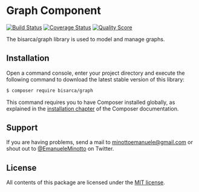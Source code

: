Graph Component
===============

[![Build Status](https://img.shields.io/travis/bisarca/graph.svg)](https://travis-ci.org/bisarca/graph)
[![Coverage Status](https://img.shields.io/coveralls/bisarca/graph.svg)](https://coveralls.io/github/bisarca/graph)
[![Quality Score](https://img.shields.io/scrutinizer/g/bisarca/graph.svg)](https://scrutinizer-ci.com/g/bisarca/graph)

The bisarca/graph library is used to model and manage graphs.

Installation
------------

Open a command console, enter your project directory and execute the
following command to download the latest stable version of this library:

```bash
$ composer require bisarca/graph
```

This command requires you to have Composer installed globally, as explained
in the [installation chapter](https://getcomposer.org/doc/00-intro.md) of the
Composer documentation.

Support
-------

If you are having problems, send a mail to minottoemanuele@gmail.com or shout
out to [@EmanueleMinotto](https://twitter.com/EmanueleMinotto) on Twitter.

License
-------

All contents of this package are licensed under the [MIT license](LICENSE).
